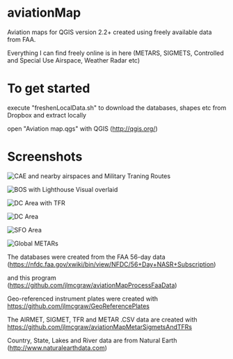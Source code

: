 ﻿aviationMap
============

Aviation maps for QGIS version 2.2+ created using freely available data from FAA.

Everything I can find freely online is in here (METARS, SIGMETS, Controlled and Special Use Airspace, Weather Radar etc)


To get started
==============
execute "freshenLocalData.sh" to download the databases, shapes etc from Dropbox and extract locally

open "Aviation map.qgs" with QGIS (http://qgis.org/)

Screenshots
===========

![CAE and nearby airspaces and Military Traning Routes](https://raw.github.com/jlmcgraw/aviationMap/master/screenshots/Screenshot%20-%2004012015%20-%2002:05:53%20PM.png)

![BOS with Lighthouse Visual overlaid](https://raw.github.com/jlmcgraw/aviationMap/master/screenshots/BOS%20with%20Lighthouse%20Visual%20overlaid.png)

![DC Area with TFR](https://raw.github.com/jlmcgraw/aviationMap/master/screenshots/DC%20Area%20with%20TFR.png)

![DC Area](https://raw.github.com/jlmcgraw/aviationMap/master/screenshots/DC%20Area.png)

![SFO Area](https://raw.github.com/jlmcgraw/aviationMap/master/screenshots/SFO.png)

![Global METARs](https://raw.github.com/jlmcgraw/aviationMap/master/screenshots/METARs.png)

The databases were created from the FAA 56-day data <br>
    (https://nfdc.faa.gov/xwiki/bin/view/NFDC/56+Day+NASR+Subscription)

and this program<br>
    (https://github.com/jlmcgraw/aviationMapProcessFaaData)

Geo-referenced instrument plates were created with<br>
    https://github.com/jlmcgraw/GeoReferencePlates

The AIRMET, SIGMET, TFR and METAR .CSV data are created with<br>
    https://github.com/jlmcgraw/aviationMapMetarSigmetsAndTFRs

Country, State, Lakes and River data are from Natural Earth<br>
    (http://www.naturalearthdata.com)


